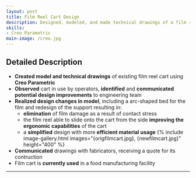 ```yaml
---
layout: post
title: Film Reel Cart Design
description: Designed, modeled, and made technical drawings of a film reel cart for use in a food manufacturing facility.
skills: 
- Creo Parametric
main-image: /creo.jpg
---
```

## Detailed Description
- **Created model and technical drawings** of existing film reel cart using **Creo Parametric**
- **Observed** cart in use by operators, **identified** and **communicated potential design improvements** to engineering team
- **Realized design changes in model**, including a arc-shaped bed for the film and redesign of the support resulting in:
  - **elimination** of film damage as a result of contact stress
  - the film reel able to slide onto the cart from the side **improving the ergonomic capabilities** of the cart
  - a **simplified** design with more **efficient material usage**
{% include image-gallery.html images="{origfilmcart.jpg}, {newfilmcart.jpg}" height="400" %}
- **Communicated** drawings with fabricators, receiving a quote for its contruction
- Film cart is **currently used** in a food manufacturing facility
---

